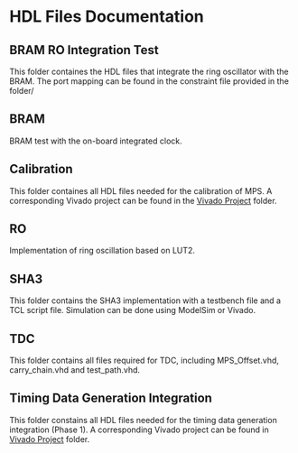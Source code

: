 # HDL Files Documentation
## BRAM RO Integration Test
This folder containes the HDL files that integrate the ring oscillator with the BRAM. The port mapping can be found in the constraint file provided in the folder/ 
## BRAM
BRAM test with the on-board integrated clock. 
## Calibration
This folder containes all HDL files needed for the calibration of MPS. A corresponding Vivado project can be found in the [Vivado Project](https://github.com/xiangyun-wang/BulletProoF-Implementation/tree/main/Vivado%20Project) folder. 
## RO
Implementation of ring oscillation based on LUT2. 
## SHA3
This folder contains the SHA3 implementation with a testbench file and a TCL script file. Simulation can be done using ModelSim or Vivado. 
## TDC
This folder contains all files required for TDC, including MPS_Offset.vhd, carry_chain.vhd and test_path.vhd. 
## Timing Data Generation Integration
This folder constains all HDL files needed for the timing data generation integration (Phase 1). A corresponding Vivado project can be found in [Vivado Project](https://github.com/xiangyun-wang/BulletProoF-Implementation/tree/main/Vivado%20Project) folder. 
